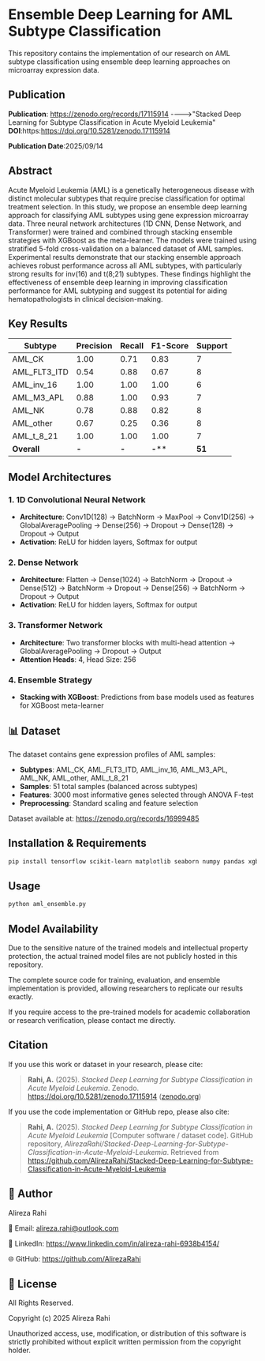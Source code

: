 # Ensemble Deep Learning for AML Subtype Classification

This repository contains the implementation of our research on AML subtype classification using ensemble deep learning approaches on microarray expression data.

## Publication
**Publication**: https://zenodo.org/records/17115914  ---->"Stacked Deep Learning for Subtype Classification in Acute Myeloid Leukemia" 
**DOI**:https:https://doi.org/10.5281/zenodo.17115914

**Publication Date**:2025/09/14

##  Abstract

Acute Myeloid Leukemia (AML) is a genetically heterogeneous disease with distinct molecular subtypes that require precise classification for optimal treatment selection. In this study, we propose an ensemble deep learning approach for classifying AML subtypes using gene expression microarray data. Three neural network architectures (1D CNN, Dense Network, and Transformer) were trained and combined through stacking ensemble strategies with XGBoost as the meta-learner. The models were trained using stratified 5-fold cross-validation on a balanced dataset of AML samples. Experimental results demonstrate that our stacking ensemble approach achieves robust performance across all AML subtypes, with particularly strong results for inv(16) and t(8;21) subtypes. These findings highlight the effectiveness of ensemble deep learning in improving classification performance for AML subtyping and suggest its potential for aiding hematopathologists in clinical decision-making.

##  Key Results

| Subtype | Precision | Recall | F1-Score | Support |
|---------|----------|--------|----------|---------|
| AML_CK | 1.00 | 0.71 | 0.83 | 7 |
| AML_FLT3_ITD | 0.54 | 0.88 | 0.67 | 8 |
| AML_inv_16 | 1.00 | 1.00 | 1.00 | 6 |
| AML_M3_APL | 0.88 | 1.00 | 0.93 | 7 |
| AML_NK | 0.78 | 0.88 | 0.82 | 8 |
| AML_other | 0.67 | 0.25 | 0.36 | 8 |
| AML_t_8_21 | 1.00 | 1.00 | 1.00 | 7 |
| **Overall** | **-** | **-** | **-**** | **51** |



##  Model Architectures

### 1. 1D Convolutional Neural Network
- **Architecture**: Conv1D(128) → BatchNorm → MaxPool → Conv1D(256) → GlobalAveragePooling → Dense(256) → Dropout → Dense(128) → Dropout → Output
- **Activation**: ReLU for hidden layers, Softmax for output

### 2. Dense Network
- **Architecture**: Flatten → Dense(1024) → BatchNorm → Dropout → Dense(512) → BatchNorm → Dropout → Dense(256) → BatchNorm → Dropout → Output
- **Activation**: ReLU for hidden layers, Softmax for output

### 3. Transformer Network
- **Architecture**: Two transformer blocks with multi-head attention → GlobalAveragePooling → Dropout → Output
- **Attention Heads**: 4, Head Size: 256

### 4. Ensemble Strategy
- **Stacking with XGBoost**: Predictions from base models used as features for XGBoost meta-learner

## 📊 Dataset

The dataset contains gene expression profiles of AML samples:
- **Subtypes**: AML_CK, AML_FLT3_ITD, AML_inv_16, AML_M3_APL, AML_NK, AML_other, AML_t_8_21
- **Samples**: 51 total samples (balanced across subtypes)
- **Features**: 3000 most informative genes selected through ANOVA F-test
- **Preprocessing**: Standard scaling and feature selection

Dataset available at: https://zenodo.org/records/16999485

##  Installation & Requirements

```bash
pip install tensorflow scikit-learn matplotlib seaborn numpy pandas xgboost joblib
```

## Usage

```bash
python aml_ensemble.py
```

## Model Availability

Due to the sensitive nature of the trained models and intellectual property protection, the actual trained model files are not publicly hosted in this repository.

The complete source code for training, evaluation, and ensemble implementation is provided, allowing researchers to replicate our results exactly.

If you require access to the pre-trained models for academic collaboration or research verification, please contact me directly.


## Citation

If you use this work or dataset in your research, please cite:

> **Rahi, A.** (2025). *Stacked Deep Learning for Subtype Classification in Acute Myeloid Leukemia*. Zenodo. https://doi.org/10.5281/zenodo.17115914 ([zenodo.org](https://zenodo.org/records/17115914))

If you use the code implementation or GitHub repo, please also cite:

> **Rahi, A.** (2025). *Stacked Deep Learning for Subtype Classification in Acute Myeloid Leukemia* [Computer software / dataset code]. GitHub repository, *AlirezaRahi/Stacked-Deep-Learning-for-Subtype-Classification-in-Acute-Myeloid-Leukemia*. Retrieved from https://github.com/AlirezaRahi/Stacked-Deep-Learning-for-Subtype-Classification-in-Acute-Myeloid-Leukemia



## 👨 Author

Alireza Rahi

📧 Email: alireza.rahi@outlook.com

💼 LinkedIn: https://www.linkedin.com/in/alireza-rahi-6938b4154/

🌐 GitHub: https://github.com/AlirezaRahi

## 📄 License

All Rights Reserved.

Copyright (c) 2025 Alireza Rahi

Unauthorized access, use, modification, or distribution of this software is strictly prohibited without explicit written permission from the copyright holder.
